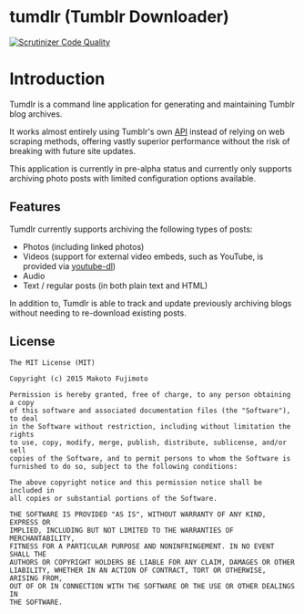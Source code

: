 # tumdlr (Tumblr Downloader)
[![Scrutinizer Code Quality](https://scrutinizer-ci.com/g/FujiMakoto/tumdlr/badges/quality-score.png?b=master)](https://scrutinizer-ci.com/g/FujiMakoto/tumdlr/?branch=master)

# Introduction
Tumdlr is a command line application for generating and maintaining Tumblr blog archives.

It works almost entirely using Tumblr's own [API](https://www.tumblr.com/docs/en/api/v2) instead of relying on web scraping methods, offering vastly superior performance without the risk of breaking with future site updates.

This application is currently in pre-alpha status and currently only supports archiving photo posts with limited configuration options available.

## Features
Tumdlr currently supports archiving the following types of posts:

* Photos (including linked photos)
* Videos (support for external video embeds, such as YouTube, is provided via [youtube-dl](https://rg3.github.io/youtube-dl/))
* Audio
* Text / regular posts (in both plain text and HTML)

In addition to, Tumdlr is able to track and update previously archiving blogs without needing to re-download existing posts.

## License

```
The MIT License (MIT)

Copyright (c) 2015 Makoto Fujimoto

Permission is hereby granted, free of charge, to any person obtaining a copy
of this software and associated documentation files (the "Software"), to deal
in the Software without restriction, including without limitation the rights
to use, copy, modify, merge, publish, distribute, sublicense, and/or sell
copies of the Software, and to permit persons to whom the Software is
furnished to do so, subject to the following conditions:

The above copyright notice and this permission notice shall be included in
all copies or substantial portions of the Software.

THE SOFTWARE IS PROVIDED "AS IS", WITHOUT WARRANTY OF ANY KIND, EXPRESS OR
IMPLIED, INCLUDING BUT NOT LIMITED TO THE WARRANTIES OF MERCHANTABILITY,
FITNESS FOR A PARTICULAR PURPOSE AND NONINFRINGEMENT. IN NO EVENT SHALL THE
AUTHORS OR COPYRIGHT HOLDERS BE LIABLE FOR ANY CLAIM, DAMAGES OR OTHER
LIABILITY, WHETHER IN AN ACTION OF CONTRACT, TORT OR OTHERWISE, ARISING FROM,
OUT OF OR IN CONNECTION WITH THE SOFTWARE OR THE USE OR OTHER DEALINGS IN
THE SOFTWARE.
```
